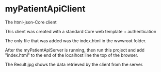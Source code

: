# myPatientApiClient
  The html-json-Core client
   
  This client was created with a standard Core web template + authentication
  
  The only file that was added was the index.html in the wwwroot folder.
  
  After the myPatientApiServer is running, then run this project and add "index.html" to the end of the localhost line the top of the browser.
  
  The Result.jpg shows the data retrieved by the client from the server.
  
  

